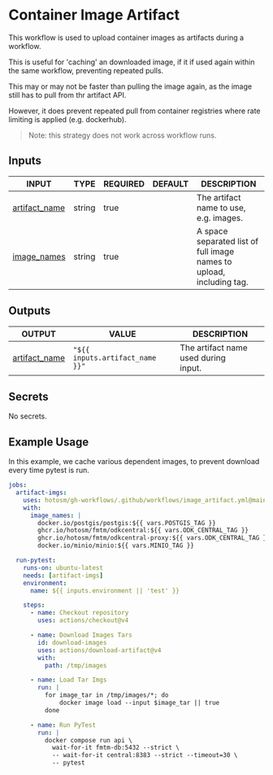 # Container Image Artifact

This workflow is used to upload container images
as artifacts during a workflow.

This is useful for 'caching' an downloaded image, if it
if used again within the same workflow, preventing repeated
pulls.

This may or may not be faster than pulling the image again,
as the image still has to pull from thr artifact API.

However, it does prevent repeated pull from container
registries where rate limiting is applied (e.g. dockerhub).

> Note: this strategy does not work across workflow runs.

## Inputs

<!-- AUTO-DOC-INPUT:START - Do not remove or modify this section -->

| INPUT                                                                   | TYPE   | REQUIRED | DEFAULT | DESCRIPTION                                                                  |
| ----------------------------------------------------------------------- | ------ | -------- | ------- | ---------------------------------------------------------------------------- |
| <a name="input_artifact_name"></a>[artifact_name](#input_artifact_name) | string | true     |         | The artifact name to use, <br>e.g. images.                                   |
| <a name="input_image_names"></a>[image_names](#input_image_names)       | string | true     |         | A space separated list of <br>full image names to upload, <br>including tag. |

<!-- AUTO-DOC-INPUT:END -->

## Outputs

<!-- AUTO-DOC-OUTPUT:START - Do not remove or modify this section -->

| OUTPUT                                                                    | VALUE                           | DESCRIPTION                              |
| ------------------------------------------------------------------------- | ------------------------------- | ---------------------------------------- |
| <a name="output_artifact_name"></a>[artifact_name](#output_artifact_name) | `"${{ inputs.artifact_name }}"` | The artifact name used during <br>input. |

<!-- AUTO-DOC-OUTPUT:END -->

## Secrets

<!-- AUTO-DOC-SECRETS:START - Do not remove or modify this section -->

No secrets.

<!-- AUTO-DOC-SECRETS:END -->

## Example Usage

In this example, we cache various dependent images, to
prevent download every time pytest is run.

```yaml
jobs:
  artifact-imgs:
    uses: hotosm/gh-workflows/.github/workflows/image_artifact.yml@main
    with:
      image_names: |
        docker.io/postgis/postgis:${{ vars.POSTGIS_TAG }}
        ghcr.io/hotosm/fmtm/odkcentral:${{ vars.ODK_CENTRAL_TAG }}
        ghcr.io/hotosm/fmtm/odkcentral-proxy:${{ vars.ODK_CENTRAL_TAG }}
        docker.io/minio/minio:${{ vars.MINIO_TAG }}

  run-pytest:
    runs-on: ubuntu-latest
    needs: [artifact-imgs]
    environment:
      name: ${{ inputs.environment || 'test' }}

    steps:
      - name: Checkout repository
        uses: actions/checkout@v4

      - name: Download Images Tars
        id: download-images
        uses: actions/download-artifact@v4
        with:
          path: /tmp/images

      - name: Load Tar Imgs
        run: |
          for image_tar in /tmp/images/*; do
              docker image load --input $image_tar || true
          done

      - name: Run PyTest
        run: |
          docker compose run api \
            wait-for-it fmtm-db:5432 --strict \
            -- wait-for-it central:8383 --strict --timeout=30 \
            -- pytest
```
